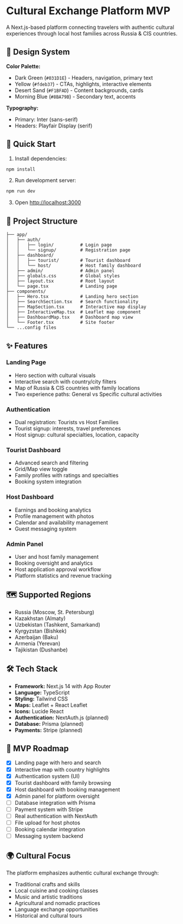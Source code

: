 # Cultural Exchange Platform MVP

A Next.js-based platform connecting travelers with authentic cultural experiences through local host families across Russia & CIS countries.

## 🎨 Design System

**Color Palette:**
- Dark Green (`#031D1E`) - Headers, navigation, primary text
- Yellow (`#fdeb37`) - CTAs, highlights, interactive elements
- Desert Sand (`#F1BFAD`) - Content backgrounds, cards
- Morning Blue (`#8BA79B`) - Secondary text, accents

**Typography:**
- Primary: Inter (sans-serif)
- Headers: Playfair Display (serif)

## 🚀 Quick Start

1. Install dependencies:
```bash
npm install
```

2. Run development server:
```bash
npm run dev
```

3. Open [http://localhost:3000](http://localhost:3000)

## 📁 Project Structure

```
├── app/
│   ├── auth/
│   │   ├── login/          # Login page
│   │   └── signup/         # Registration page
│   ├── dashboard/
│   │   ├── tourist/        # Tourist dashboard
│   │   └── host/           # Host family dashboard
│   ├── admin/              # Admin panel
│   ├── globals.css         # Global styles
│   ├── layout.tsx          # Root layout
│   └── page.tsx            # Landing page
├── components/
│   ├── Hero.tsx            # Landing hero section
│   ├── SearchSection.tsx   # Search functionality
│   ├── MapSection.tsx      # Interactive map display
│   ├── InteractiveMap.tsx  # Leaflet map component
│   ├── DashboardMap.tsx    # Dashboard map view
│   └── Footer.tsx          # Site footer
└── ...config files
```

## ✨ Features

### Landing Page
- Hero section with cultural visuals
- Interactive search with country/city filters
- Map of Russia & CIS countries with family locations
- Two experience paths: General vs Specific cultural activities

### Authentication
- Dual registration: Tourists vs Host Families
- Tourist signup: interests, travel preferences
- Host signup: cultural specialties, location, capacity

### Tourist Dashboard
- Advanced search and filtering
- Grid/Map view toggle
- Family profiles with ratings and specialties
- Booking system integration

### Host Dashboard
- Earnings and booking analytics
- Profile management with photos
- Calendar and availability management
- Guest messaging system

### Admin Panel
- User and host family management
- Booking oversight and analytics
- Host application approval workflow
- Platform statistics and revenue tracking

## 🗺️ Supported Regions

- Russia (Moscow, St. Petersburg)
- Kazakhstan (Almaty)
- Uzbekistan (Tashkent, Samarkand)
- Kyrgyzstan (Bishkek)
- Azerbaijan (Baku)
- Armenia (Yerevan)
- Tajikistan (Dushanbe)

## 🛠️ Tech Stack

- **Framework:** Next.js 14 with App Router
- **Language:** TypeScript
- **Styling:** Tailwind CSS
- **Maps:** Leaflet + React Leaflet
- **Icons:** Lucide React
- **Authentication:** NextAuth.js (planned)
- **Database:** Prisma (planned)
- **Payments:** Stripe (planned)

## 🎯 MVP Roadmap

- [x] Landing page with hero and search
- [x] Interactive map with country highlights
- [x] Authentication system (UI)
- [x] Tourist dashboard with family browsing
- [x] Host dashboard with booking management
- [x] Admin panel for platform oversight
- [ ] Database integration with Prisma
- [ ] Payment system with Stripe
- [ ] Real authentication with NextAuth
- [ ] File upload for host photos
- [ ] Booking calendar integration
- [ ] Messaging system backend

## 🌍 Cultural Focus

The platform emphasizes authentic cultural exchange through:
- Traditional crafts and skills
- Local cuisine and cooking classes
- Music and artistic traditions
- Agricultural and nomadic practices
- Language exchange opportunities
- Historical and cultural tours
